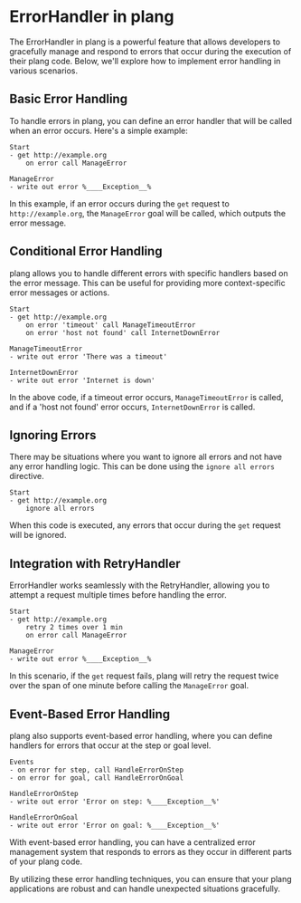 # ErrorHandler in plang

The ErrorHandler in plang is a powerful feature that allows developers to gracefully manage and respond to errors that occur during the execution of their plang code. Below, we'll explore how to implement error handling in various scenarios.

## Basic Error Handling

To handle errors in plang, you can define an error handler that will be called when an error occurs. Here's a simple example:

```plang
Start
- get http://example.org
    on error call ManageError

ManageError
- write out error %____Exception__%
```

In this example, if an error occurs during the `get` request to `http://example.org`, the `ManageError` goal will be called, which outputs the error message.

## Conditional Error Handling

plang allows you to handle different errors with specific handlers based on the error message. This can be useful for providing more context-specific error messages or actions.

```plang
Start
- get http://example.org
    on error 'timeout' call ManageTimeoutError
    on error 'host not found' call InternetDownError

ManageTimeoutError
- write out error 'There was a timeout'

InternetDownError
- write out error 'Internet is down'
```

In the above code, if a timeout error occurs, `ManageTimeoutError` is called, and if a 'host not found' error occurs, `InternetDownError` is called.

## Ignoring Errors

There may be situations where you want to ignore all errors and not have any error handling logic. This can be done using the `ignore all errors` directive.

```plang
Start
- get http://example.org
    ignore all errors
```

When this code is executed, any errors that occur during the `get` request will be ignored.

## Integration with RetryHandler

ErrorHandler works seamlessly with the RetryHandler, allowing you to attempt a request multiple times before handling the error.

```plang
Start
- get http://example.org
    retry 2 times over 1 min
    on error call ManageError

ManageError
- write out error %____Exception__%
```

In this scenario, if the `get` request fails, plang will retry the request twice over the span of one minute before calling the `ManageError` goal.

## Event-Based Error Handling

plang also supports event-based error handling, where you can define handlers for errors that occur at the step or goal level.

```plang
Events
- on error for step, call HandleErrorOnStep
- on error for goal, call HandleErrorOnGoal

HandleErrorOnStep
- write out error 'Error on step: %____Exception__%'

HandleErrorOnGoal
- write out error 'Error on goal: %____Exception__%'
```

With event-based error handling, you can have a centralized error management system that responds to errors as they occur in different parts of your plang code.

By utilizing these error handling techniques, you can ensure that your plang applications are robust and can handle unexpected situations gracefully.